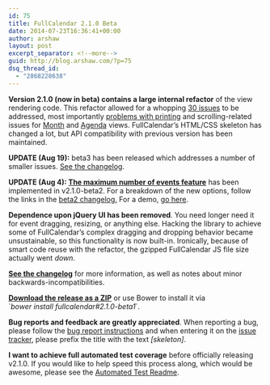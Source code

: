 ```yaml
---
id: 75
title: FullCalendar 2.1.0 Beta
date: 2014-07-23T16:36:41+00:00
author: arshaw
layout: post
excerpt_separator: <!--more-->
guid: http://blog.arshaw.com/?p=75
dsq_thread_id:
  - "2868228638"
---
```

**Version 2.1.0 (now in beta) contains a large internal refactor** of the view rendering code. This refactor allowed for a whopping [30 issues](https://code.google.com/p/fullcalendar/issues/list?can=2&q=milestone=skeleton) to be addressed, most importantly [problems with printing](https://code.google.com/p/fullcalendar/issues/detail?id=35) and scrolling-related issues for [Month](https://code.google.com/p/fullcalendar/issues/detail?id=728) and [Agenda](https://code.google.com/p/fullcalendar/issues/detail?id=521) views. FullCalendar&#8217;s HTML/CSS skeleton has changed a lot, but API compatibility with previous version has been maintained.<!--more-->

**UPDATE (Aug 19):** beta3 has been released which addresses a number of smaller issues. [See the changelog](https://github.com/arshaw/fullcalendar/releases/tag/v2.1.0-beta3).

**UPDATE (Aug 4): [The maximum number of events feature](https://code.google.com/p/fullcalendar/issues/detail?id=304)** has been implemented in v2.1.0-beta2. For a breakdown of the new options, follow the links in the [beta2 changelog.](https://github.com/arshaw/fullcalendar/releases/tag/v2.1.0-beta2) For a demo, [go here](http://arshaw.com/js/fullcalendar-2.1.0-beta2/demos/agenda-views.html).

**Dependence upon jQuery UI has been removed**. You need longer need it for event dragging, resizing, or anything else. Hacking the library to achieve some of FullCalendar&#8217;s complex dragging and dropping behavior became unsustainable, so this functionality is now built-in. Ironically, because of smart code reuse with the refactor, the gzipped FullCalendar JS file size actually went _down_.

**[See the changelog](https://github.com/arshaw/fullcalendar/releases)** for more information, as well as notes about minor backwards-incompatibilities.

**[Download the release as a ZIP](https://github.com/arshaw/fullcalendar/releases/download/v2.1.0-beta1/fullcalendar-2.1.0-beta1.zip)** or use Bower to install it via  
\`_bower install fullcalendar#2.1.0-beta1_\`.

**Bug reports and feedback are greatly appreciated**. When reporting a bug, please follow the [bug report instructions](http://arshaw.com/fullcalendar/wiki/Reporting-Bugs/) and when entering it on the [issue tracker](https://code.google.com/p/fullcalendar/issues/list), please prefix the title with the text _[skeleton]_.

**I want to achieve full automated test coverage** before officially releasing v2.1.0. If you would like to help speed this process along, which would be awesome, please see the [Automated Test Readme](https://github.com/arshaw/fullcalendar/wiki/Automated-Tests).

